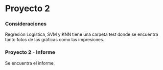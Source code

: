# Proyecto 2

### Consideraciones
Regresión Logística, SVM y KNN tiene una carpeta test donde se encuentra tanto fotos de las gráficas como las impresiones.

### Proyecto 2 - Informe
Se encuentra el informe.
